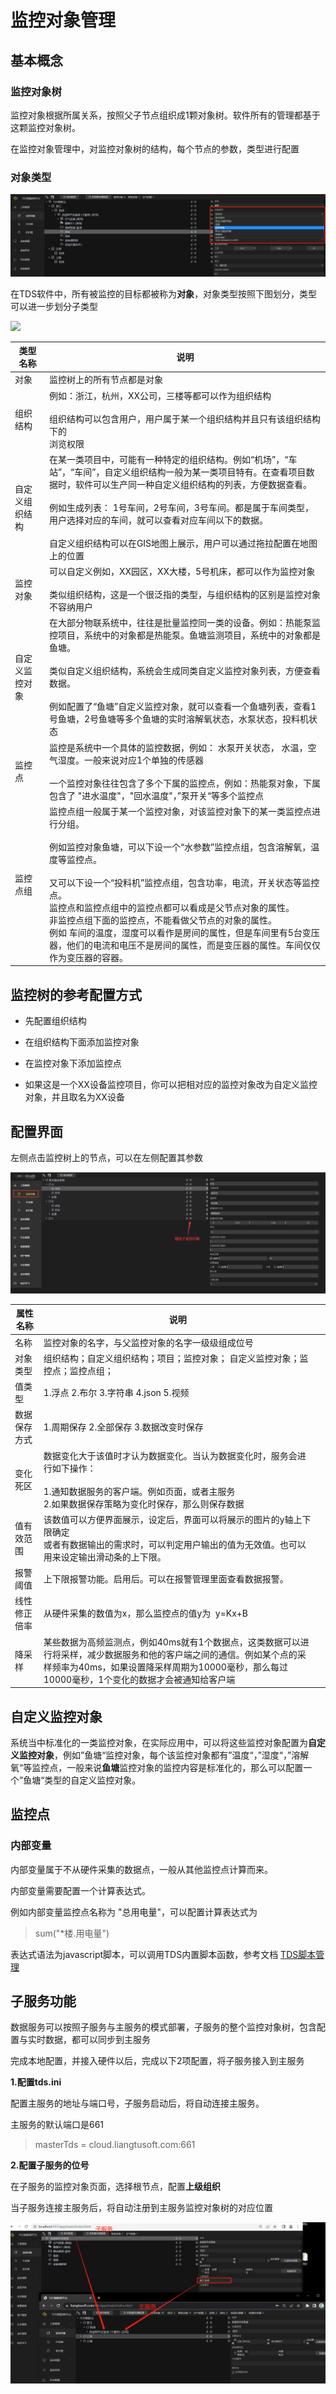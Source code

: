 # 监控对象管理

## 基本概念

### 监控对象树

监控对象根据所属关系，按照父子节点组织成1颗对象树。软件所有的管理都基于这颗监控对象树。

在监控对象管理中，对监控对象树的结构，每个节点的参数，类型进行配置

### 对象类型

![](./manual-mo/2.png)

在TDS软件中，所有被监控的目标都被称为**对象**，对象类型按照下图划分，类型可以进一步划分子类型

![](./core/moType.svg)

| 类型名称    | 说明                                                                                                                                                                                                                                                                           |
| ------- | ---------------------------------------------------------------------------------------------------------------------------------------------------------------------------------------------------------------------------------------------------------------------------- |
| 对象      | 监控树上的所有节点都是对象                                                                                                                                                                                                                                                                |
| 组织结构    | 例如：浙江，杭州，XX公司，三楼等都可以作为组织结构<br/><br/>组织结构可以包含用户，用户属于某一个组织结构并且只有该组织结构下的<br/>浏览权限                                                                                                                                                                                               |
| 自定义组织结构 | 在某一类项目中，可能有一种特定的组织结构。例如“机场”，“车站”，“车间”，自定义组织结构一般为某一类项目特有。在查看项目数据时，软件可以生产同一种自定义组织结构的列表，方便数据查看。<br/><br/>例如生成列表： 1号车间，2号车间，3号车间。都是属于车间类型，用户选择对应的车间，就可以查看对应车间以下的数据。<br/><br/>自定义组织结构可以在GIS地图上展示，用户可以通过拖拉配置在地图上的位置                                                                |
| 监控对象    | 可以自定义例如，XX园区，XX大楼，5号机床，都可以作为监控对象<br/><br/>类似组织结构，这是一个很泛指的类型，与组织结构的区别是监控对象不容纳用户                                                                                                                                                                                               |
| 自定义监控对象 | 在大部分物联系统中，往往是批量监控同一类的设备。例如：热能泵监控项目，系统中的对象都是热能泵。鱼塘监测项目，系统中的对象都是鱼塘。<br/><br/>类似自定义组织结构，系统会生成同类自定义监控对象列表，方便查看数据。<br/><br/>例如配置了“鱼塘”自定义监控对象，就可以查看一个鱼塘列表，查看1号鱼塘，2号鱼塘等多个鱼塘的实时溶解氧状态，水泵状态，投料机状态                                                                                      |
| 监控点     | 监控是系统中一个具体的监控数据，例如： 水泵开关状态， 水温，空气湿度。一般来说对应1个单独的传感器<br/><br/>一个监控对象往往包含了多个下属的监控点，例如：热能泵对象，下属包含了 "进水温度"，"回水温度"，”泵开关“等多个监控点                                                                                                                                                     |
| 监控点组    | 监控点组一般属于某一个监控对象，对该监控对象下的某一类监控点进行分组。<br/><br/>例如监控对象鱼塘，可以下设一个“水参数”监控点组，包含溶解氧，温度等监控点。<br/><br/>又可以下设一个“投料机”监控点组，包含功率，电流，开关状态等监控点。<br/>监控点和监控点组中的监控点都可以看成是父节点对象的属性。<br/>非监控点组下面的监控点，不能看做父节点的对象的属性。<br/>例如 车间的温度，湿度可以看作是房间的属性，但是车间里有5台变压器，他们的电流和电压不是房间的属性，而是变压器的属性。车间仅仅作为变压器的容器。 |

## 监控树的参考配置方式

* 先配置组织结构

* 在组织结构下面添加监控对象

* 在监控对象下添加监控点

* 如果这是一个XX设备监控项目，你可以把相对应的监控对象改为自定义监控对象，并且取名为XX设备

## 配置界面

左侧点击监控树上的节点，可以在左侧配置其参数

![image-20220121133609919](mo\image-20220121133609919.png)

| 属性名称   | 说明                                                                                                                    |     |
| ------ | --------------------------------------------------------------------------------------------------------------------- | --- |
| 名称     | 监控对象的名字，与父监控对象的名字一级级组成位号                                                                                              |     |
| 对象类型   | 组织结构；自定义组织结构；项目；监控对象； 自定义监控对象；监控点；监控点组；                                                                               |     |
| 值类型    | 1.浮点  2.布尔 3.字符串 4.json 5.视频                                                                                          |     |
| 数据保存方式 | 1.周期保存  2.全部保存 3.数据改变时保存                                                                                              |     |
| 变化死区   | 数据变化大于该值时才认为数据变化。当认为数据变化时，服务会进行如下操作：<br/><br/>1.通知数据服务的客户端。例如页面，或者主服务<br/>2.如果数据保存策略为变化时保存，那么则保存数据                    |     |
| 值有效范围  | 该数值可以方便界面展示，设定后，界面可以将展示的图片的y轴上下限确定<br/>或者有数据输出的需求时，可以判定用户输出的值为无效值。也可以用来设定输出滑动条的上下限。                                   |     |
| 报警阈值   | 上下限报警功能。启用后。可以在报警管理里面查看数据报警。                                                                                          |     |
| 线性修正倍率 | 从硬件采集的数值为x，那么监控点的值y为  y=Kx+B                                                                                          |     |
| 降采样    | 某些数据为高频监测点，例如40ms就有1个数据点，这类数据可以进行将采样，减少数据服务和他的客户端之间的通信。例如某个点的采样频率为40ms，如果设置降采样周期为10000毫秒，那么每过10000毫秒，1个变化的数据才会被通知给客户端 |     |

## 自定义监控对象

系统当中标准化的一类监控对象，在实际应用中，可以将这些监控对象配置为**自定义监控对象**，例如”鱼塘“监控对象，每个该监控对象都有”温度“，”湿度“，”溶解氧“等监控点，一般来说**鱼塘**监控对象的监控内容是标准化的，那么可以配置一个”鱼塘“类型的自定义监控对象。

## 监控点

### 内部变量

内部变量属于不从硬件采集的数据点，一般从其他监控点计算而来。

内部变量需要配置一个计算表达式。

例如内部变量监控点名称为 "总用电量"，可以配置计算表达式为 

> sum("*楼.用电量")

表达式语法为javascript脚本，可以调用TDS内置脚本函数，参考文档
[TDS脚本管理](manual-script?id=脚本管理)

## 子服务功能

数据服务可以按照子服务与主服务的模式部署，子服务的整个监控对象树，包含配置与实时数据，都可以同步到主服务

完成本地配置，并接入硬件以后，完成以下2项配置，将子服务接入到主服务

**1.配置tds.ini**

配置主服务的地址与端口号，子服务启动后，将自动连接主服务。

主服务的默认端口是661

> masterTds = cloud.liangtusoft.com:661

**2.配置子服务的位号**

在子服务的监控对象页面，选择根节点，配置**上级组织**

当子服务连接主服务后，将自动注册到主服务监控对象树的对应位置

![](./manual-mo/1.png)
